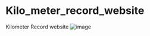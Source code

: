 # Kilo_meter_record_website
Kilometer Record website
![image](https://github.com/arshpreetsiingh/Kilo_meter_record_website/assets/156585070/953bd88c-b7fe-4393-bbaf-410862397f79)
